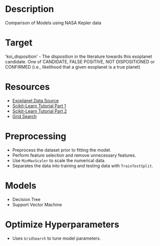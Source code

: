 # Description
Comparison of Models using NASA Kepler data


# Target
'koi_disposition' - The disposition in the literature towards this exoplanet candidate. One of CANDIDATE, FALSE POSITIVE, NOT DISPOSITIONED or CONFIRMED (i.e., likelihood that a given exoplanet is a true planet)


# Resources
* [Exoplanet Data Source](https://www.kaggle.com/nasa/kepler-exoplanet-search-results)
* [Scikit-Learn Tutorial Part 1](https://www.youtube.com/watch?v=4PXAztQtoTg)
* [Scikit-Learn Tutorial Part 2](https://www.youtube.com/watch?v=gK43gtGh49o&t=5858s)
* [Grid Search](https://scikit-learn.org/stable/modules/grid_search.html)


# Preprocessing
* Preprocess the dataset prior to fitting the model.
* Perform feature selection and remove unnecessary features.
* Use `MinMaxScaler` to scale the numerical data.
* Separates the data into training and testing data with `TrainTestSplit`.


# Models
* Decision Tree
* Support Vector Machine


# Optimize Hyperparameters
* Uses `GridSearch` to tune model parameters.
